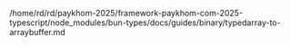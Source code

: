 /home/rd/rd/paykhom-2025/framework-paykhom-com-2025-typescript/node_modules/bun-types/docs/guides/binary/typedarray-to-arraybuffer.md
